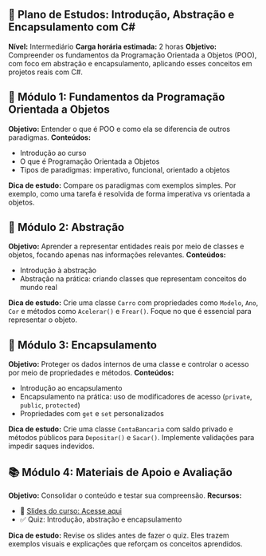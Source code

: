 ## 🧠 Plano de Estudos: Introdução, Abstração e Encapsulamento com C#

**Nível:** Intermediário **Carga horária estimada:** 2 horas **Objetivo:** Compreender os fundamentos da Programação Orientada a Objetos (POO), com foco em abstração e encapsulamento, aplicando esses conceitos em projetos reais com C#.

## 🧭 Módulo 1: Fundamentos da Programação Orientada a Objetos
**Objetivo:** Entender o que é POO e como ela se diferencia de outros paradigmas.
**Conteúdos:**
- Introdução ao curso
- O que é Programação Orientada a Objetos
- Tipos de paradigmas: imperativo, funcional, orientado a objetos

**Dica de estudo:** Compare os paradigmas com exemplos simples. Por exemplo, como uma tarefa é resolvida de forma imperativa vs orientada a objetos.

## 🧩 Módulo 2: Abstração
**Objetivo:** Aprender a representar entidades reais por meio de classes e objetos, focando apenas nas informações relevantes.
**Conteúdos:**
- Introdução à abstração
- Abstração na prática: criando classes que representam conceitos do mundo real

**Dica de estudo:** Crie uma classe `Carro` com propriedades como `Modelo`, `Ano`, `Cor` e métodos como `Acelerar()` e `Frear()`. Foque no que é essencial para representar o objeto.

## 🔐 Módulo 3: Encapsulamento
**Objetivo:** Proteger os dados internos de uma classe e controlar o acesso por meio de propriedades e métodos.
**Conteúdos:**
- Introdução ao encapsulamento
- Encapsulamento na prática: uso de modificadores de acesso (`private`, `public`, `protected`)
- Propriedades com `get` e `set` personalizados

**Dica de estudo:** Crie uma classe `ContaBancaria` com saldo privado e métodos públicos para `Depositar()` e `Sacar()`. Implemente validações para impedir saques indevidos.

## 📚 Módulo 4: Materiais de Apoio e Avaliação
**Objetivo:** Consolidar o conteúdo e testar sua compreensão.
**Recursos:**
- 📑 [Slides do curso: Acesse aqui](https://docs.google.com/presentation/d/1yl0OYAC0W66Gwn82i1NuNPC-kBfFXxgl/edit?usp=sharing&ouid=104619087869821053635&rtpof=true&sd=true)
- ✅ Quiz: Introdução, abstração e encapsulamento

**Dica de estudo:** Revise os slides antes de fazer o quiz. Eles trazem exemplos visuais e explicações que reforçam os conceitos aprendidos.

